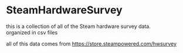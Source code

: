 # SteamHardwareSurvey

this is a collection of all of the Steam hardware survey data.  
organized in csv files  
  
all of this data comes from https://store.steampowered.com/hwsurvey